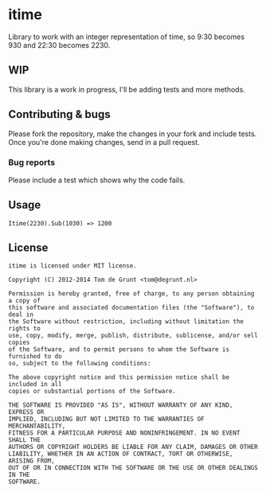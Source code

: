 # itime
Library to work with an integer representation of time, so 9:30 becomes 930 and 22:30 becomes 2230.

## WIP
This library is a work in progress, I'll be adding tests and more methods.

## Contributing & bugs
Please fork the repository, make the changes in your fork and include tests. Once you're done making changes, send in a pull request.

### Bug reports
Please include a test which shows why the code fails.

## Usage
    Itime(2230).Sub(1030) => 1200

## License

    itime is licensed under MIT license.

    Copyright (C) 2012-2014 Tom de Grunt <tom@degrunt.nl>

    Permission is hereby granted, free of charge, to any person obtaining a copy of
    this software and associated documentation files (the "Software"), to deal in
    the Software without restriction, including without limitation the rights to
    use, copy, modify, merge, publish, distribute, sublicense, and/or sell copies
    of the Software, and to permit persons to whom the Software is furnished to do
    so, subject to the following conditions:

    The above copyright notice and this permission notice shall be included in all
    copies or substantial portions of the Software.

    THE SOFTWARE IS PROVIDED "AS IS", WITHOUT WARRANTY OF ANY KIND, EXPRESS OR
    IMPLIED, INCLUDING BUT NOT LIMITED TO THE WARRANTIES OF MERCHANTABILITY,
    FITNESS FOR A PARTICULAR PURPOSE AND NONINFRINGEMENT. IN NO EVENT SHALL THE
    AUTHORS OR COPYRIGHT HOLDERS BE LIABLE FOR ANY CLAIM, DAMAGES OR OTHER
    LIABILITY, WHETHER IN AN ACTION OF CONTRACT, TORT OR OTHERWISE, ARISING FROM,
    OUT OF OR IN CONNECTION WITH THE SOFTWARE OR THE USE OR OTHER DEALINGS IN THE
    SOFTWARE.
